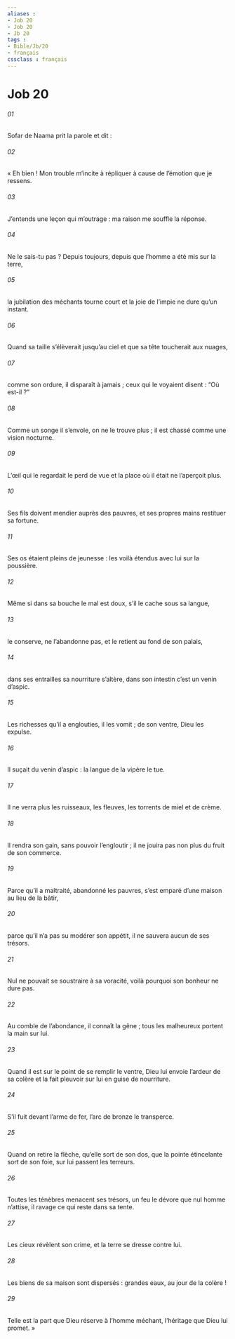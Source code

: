 ```yaml
---
aliases : 
- Job 20
- Job 20
- Jb 20
tags : 
- Bible/Jb/20
- français
cssclass : français
---
```


# Job 20

###### 01
Sofar de Naama prit la parole et dit :
###### 02
« Eh bien ! Mon trouble m’incite à répliquer
à cause de l’émotion que je ressens.
###### 03
J’entends une leçon qui m’outrage :
ma raison me souffle la réponse.
###### 04
Ne le sais-tu pas ? Depuis toujours,
depuis que l’homme a été mis sur la terre,
###### 05
la jubilation des méchants tourne court
et la joie de l’impie ne dure qu’un instant.
###### 06
Quand sa taille s’élèverait jusqu’au ciel
et que sa tête toucherait aux nuages,
###### 07
comme son ordure, il disparaît à jamais ;
ceux qui le voyaient disent : “Où est-il ?”
###### 08
Comme un songe il s’envole, on ne le trouve plus ;
il est chassé comme une vision nocturne.
###### 09
L’œil qui le regardait le perd de vue
et la place où il était ne l’aperçoit plus.
###### 10
Ses fils doivent mendier auprès des pauvres,
et ses propres mains restituer sa fortune.
###### 11
Ses os étaient pleins de jeunesse :
les voilà étendus avec lui sur la poussière.
###### 12
Même si dans sa bouche le mal est doux,
s’il le cache sous sa langue,
###### 13
le conserve, ne l’abandonne pas,
et le retient au fond de son palais,
###### 14
dans ses entrailles sa nourriture s’altère,
dans son intestin c’est un venin d’aspic.
###### 15
Les richesses qu’il a englouties, il les vomit ;
de son ventre, Dieu les expulse.
###### 16
Il suçait du venin d’aspic :
la langue de la vipère le tue.
###### 17
Il ne verra plus les ruisseaux,
les fleuves, les torrents de miel et de crème.
###### 18
Il rendra son gain, sans pouvoir l’engloutir ;
il ne jouira pas non plus du fruit de son commerce.
###### 19
Parce qu’il a maltraité, abandonné les pauvres,
s’est emparé d’une maison au lieu de la bâtir,
###### 20
parce qu’il n’a pas su modérer son appétit,
il ne sauvera aucun de ses trésors.
###### 21
Nul ne pouvait se soustraire à sa voracité,
voilà pourquoi son bonheur ne dure pas.
###### 22
Au comble de l’abondance, il connaît la gêne ;
tous les malheureux portent la main sur lui.
###### 23
Quand il est sur le point de se remplir le ventre,
Dieu lui envoie l’ardeur de sa colère
et la fait pleuvoir sur lui en guise de nourriture.
###### 24
S’il fuit devant l’arme de fer,
l’arc de bronze le transperce.
###### 25
Quand on retire la flèche,
qu’elle sort de son dos,
que la pointe étincelante sort de son foie,
sur lui passent les terreurs.
###### 26
Toutes les ténèbres menacent ses trésors,
un feu le dévore que nul homme n’attise,
il ravage ce qui reste dans sa tente.
###### 27
Les cieux révèlent son crime,
et la terre se dresse contre lui.
###### 28
Les biens de sa maison sont dispersés :
grandes eaux, au jour de la colère !
###### 29
Telle est la part que Dieu réserve à l’homme méchant,
l’héritage que Dieu lui promet. »
